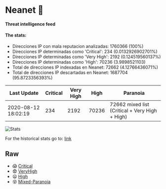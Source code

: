 # Neanet :hocho:
#### Threat intelligence feed
#### The stats:

- Direcciones IP con mala reputacion analizadas: 1760366 (100%)
- Direcciones IP determinadas como 'Critical':  234 (0.0132926902701%)
- Direcciones IP determinadas como 'Very High':  2192 (0.124519560137%)
- Direcciones IP determinadas como 'High':  70236 (3.9898521103)
- Total de direcciones IP indexadas en Neanet:  72662 (4.12766436071%)
- Total de direcciones IP descartadas en Neanet:  1687704 (95.8723356393%)

| Last Update | Critical | Very High | High | Paranoia |
| --- | --- | --- | --- | --- |
| 2020-08-12 18:02:19 | 234 | 2192 | 70236 | 72662 mixed list (Critical + Very High + High)|

![Stats](https://docs.google.com/spreadsheets/d/e/2PACX-1vSnaNMIXVabIpDJjufMlzH7poXnshF3mgd8Is1g9ytUEzVsP5my4Trn8f-xkoLLQ38xpL3HtmUexLo6/pubchart?oid=501124687&format=image)

For the historical stats go to: [link](/stats.csv)
## Raw
- :scream: [Critical](https://raw.githubusercontent.com/JavaGarcia/Neanet/master/blacklists/neanet_critical.txt)
- :fearful: [VeryHigh](https://raw.githubusercontent.com/JavaGarcia/Neanet/master/blacklists/neanet_veryHigh.txtt)
- :frowning: [High](https://raw.githubusercontent.com/JavaGarcia/Neanet/master/blacklists/neanet_high.txt)
- :dizzy_face: [Mixed-Paranoia](https://raw.githubusercontent.com/JavaGarcia/Neanet/master/blacklists/neanet_all.txt)



































































































































